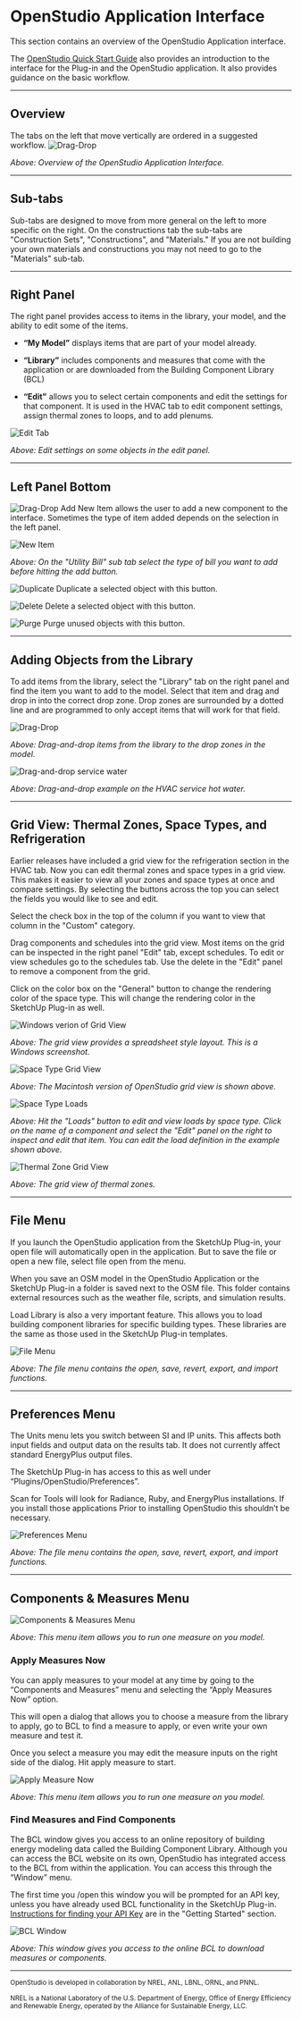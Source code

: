 # OpenStudio Application Interface
This section contains an overview of the OpenStudio Application interface.

The [OpenStudio Quick Start Guide](../../img/pdfs/openstudio_interface_quickstart_1.4.0.pdf)  also provides an introduction to the interface for the Plug-in and the OpenStudio application. It also provides guidance on the basic workflow. 

------ 

## Overview

The tabs on the left that move vertically are ordered in a suggested workflow.
![Drag-Drop](../../img/os_interface/overview.png "Drag-and-drop constructions")

*Above: Overview of the OpenStudio Application Interface.*


------

## Sub-tabs

Sub-tabs are designed to move from more general on the left to more specific on the right. On the constructions tab the sub-tabs are "Construction Sets", "Constructions", and "Materials." If you are not building your own materials and constructions you may not need to go to the "Materials" sub-tab.

------ 

## Right Panel

The right panel provides access to items in the library, your model, and the ability to edit some of the items.

* __“My Model”__ displays items that are part of your model already.* __“Library”__ includes components and measures that come with the application or are downloaded from the Building Component Library (BCL)* __“Edit"__ allows you to select certain components and edit the settings for that component. It is used in the HVAC tab to edit component settings, assign thermal zones to loops, and to add plenums.

![Edit Tab](../../img/os_interface/edit_tab.png "Edit Tab Example")

*Above: Edit settings on some objects in the edit panel.*

------  ## Left Panel Bottom

![Drag-Drop](../../img/os_interface/add.png "Drag-and-drop constructions") Add New Item allows the user to add a new component to the interface. Sometimes the type of item added depends on the selection in the left panel.

![New Item](../../img/os_interface/add_example.png "New Item Example")

*Above: On the "Utility Bill" sub tab select the type of bill you want to add before hitting the add button.*

![Duplicate](../../img/os_interface/duplicate.png "Drag-and-drop constructions") Duplicate a selected object with this button.

![Delete](../../img/os_interface/delete.png "Delete") Delete a selected object with this button.

![Purge](../../img/os_interface/purge.png "Purge Unused Objects") Purge unused objects with this button.

------ 
 
## Adding Objects from the Library
To add items from the library, select the "Library" tab on the right panel and find the item you want to add to the model. Select that item and drag and drop in into the correct drop zone. Drop zones are surrounded by a dotted line and are programmed to only accept items that will work for that field.

![Drag-Drop](../../img/os_interface/drag_drop.png "Drag-and-drop constructions")

*Above: Drag-and-drop items from the library to the drop zones in the model.*

![Drag-and-drop service water](../../img/os_interface/drag_drop_water.png "Drag-and-drop service hot water")

*Above: Drag-and-drop example on the HVAC service hot water.*

------
 
## Grid View: Thermal Zones, Space Types, and Refrigeration
Earlier releases have included a grid view for the refrigeration section in the HVAC tab. Now you can edit thermal zones and space types in a grid view. This makes it easier to view all your zones and space types at once and compare settings. By selecting the buttons across the top you can select the fields you would like to see and edit.

Select the check box in the top of the column if you want to view that column in the "Custom" category. 

Drag components and schedules into the grid view. Most items on the grid can be inspected in the right panel "Edit" tab, except schedules. To edit or view schedules go to the schedules tab. Use the delete in the "Edit" panel to remove a component from the grid.

Click on the color box on the "General" button to change the rendering color of the space type. This will change the rendering color in the SketchUp Plug-in as well.

<img src="../../img/os_interface/pc_grid.png" class="img-responsive" alt="Windows verion of Grid View">

*Above: The grid view provides a spreadsheet style layout. This is a Windows screenshot.*

<img src="../../img/os_interface/space_type_grid1.png" class="img-responsive" alt="Space Type Grid View">

*Above: The Macintosh version of OpenStudio grid view is shown above.*

<img src="../../img/os_interface/space_type_grid_loads.png" class="img-responsive" alt="Space Type Loads">

*Above: Hit the "Loads" button to edit and view loads by space type. Click on the name of a component and select the  "Edit" panel on the right to inspect and edit that item. You can edit the load definition in the example shown above.*

<img src="../../img/os_interface/thermal_zone_grid.png" class="img-responsive" alt="Thermal Zone Grid View">

*Above: The grid view of thermal zones.*

------ 

## File Menu

If you launch the OpenStudio application from the SketchUp Plug-in, your open file will automatically open in the application. But to save the file or open a new file, select file open from the menu.When you save an OSM model in the OpenStudio Application or the SketchUp Plug-in a folder is saved next to the OSM file. This folder contains external resources such as the weather file, scripts, and simulation results.Load Library is also a very important feature. This allows you to load building component libraries for specific building types. These libraries are the same as those used in the SketchUp Plug-in templates.

![File Menu](../../img/os_interface/file_menu.png "File Menu")

*Above: The file menu contains the open, save, revert, export, and import functions.*

------ 

## Preferences Menu

The Units menu lets you switch between SI and IP units. This affects both input fields and output data on the results tab. It does not currently affect standard EnergyPlus output files.The SketchUp Plug-in has access to this as well under “Plugins/OpenStudio/Preferences”.Scan for Tools will look for Radiance, Ruby, and EnergyPlus installations. If you install those applications Prior to installing OpenStudio this shouldn’t be necessary.

![Preferences Menu](../../img/os_interface/prefer_menu.png "Preferences Menu")

*Above: The file menu contains the open, save, revert, export, and import functions.*

------ 

## Components & Measures Menu

![Components & Measures Menu](../../img/os_interface/measures_components_menu.png "Components and Measures Menu")

*Above: This menu item allows you to run one measure on you model.*

### Apply Measures Now
You can apply measures to your model at any time by going to the “Components and Measures” menu and selecting the “Apply Measures Now” option.This will open a dialog that allows you to choose a measure from the library to apply, go to BCL to find a measure to apply, or even write your own measure and test it. Once you select a measure you may edit the measure inputs on the right side of the dialog. Hit apply measure to start.

![Apply Measure Now](../../img/os_interface/apply_measure_now.png "Apply Measure Now")

*Above: This menu item allows you to run one measure on you model.*

### Find Measures and Find Components

The BCL window gives you access to an online repository of building energy modeling data called the Building Component Library. Although you can access the BCL website on its own, OpenStudio has integrated access to the BCL from within the application. You can access this through the “Window” menu.The first time you /open this window you will be prompted for an API key, unless you have already used BCL functionality in the SketchUp Plug-in. [Instructions for finding your API Key](../getting_started/GettingStarted.md#connecting-with-the-building-component-library) are in the "Getting Started" section.
![BCL Window](../../img/os_interface/bcl_window.png "BCL Window")

*Above: This window gives you access to the online BCL to download measures or components.*

_______________________


<p class="text-center"><small>OpenStudio is developed in collaboration by NREL, ANL, LBNL, ORNL, and PNNL.</small></p> 

<p class="text-center"><small>NREL is a National Laboratory of the U.S. Department of Energy, Office of Energy Efficiency and Renewable Energy, operated by the Alliance for Sustainable Energy, LLC.</small></p>